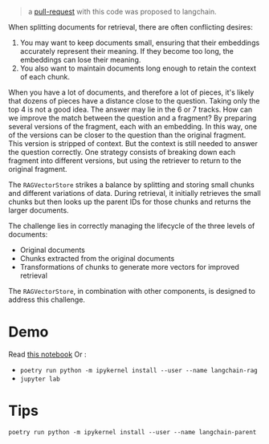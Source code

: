 > a [pull-request](https://github.com/langchain-ai/langchain/pull/13910) with this code was proposed to langchain.

When splitting documents for retrieval, there are often conflicting desires:

1. You may want to keep documents small, ensuring that their embeddings accurately represent their meaning. If they become too long, the embeddings can lose their meaning.
2. You also want to maintain documents long enough to retain the context of each chunk.

When you have a lot of documents, and therefore a lot of pieces, it's likely that dozens of pieces have a distance close to the question. Taking only the top 4 is not a good idea. The answer may lie in the 6 or 7 tracks. How can we improve the match between the question and a fragment? By preparing several versions of the fragment, each with an embedding. In this way, one of the versions can be closer to the question than the original fragment. This version is stripped of context. But the context is still needed to answer the question correctly. One strategy consists of breaking down each fragment into different versions, but using the retriever to return to the original fragment. 

The `RAGVectorStore` strikes a balance by splitting and storing small chunks and different variations of data. During retrieval, it initially retrieves the small chunks but then looks up the parent IDs for those chunks and returns the larger documents.

The challenge lies in correctly managing the lifecycle of the three levels of documents:
- Original documents
- Chunks extracted from the original documents
- Transformations of chunks to generate more vectors for improved retrieval

The `RAGVectorStore`, in combination with other components, is designed to address this challenge.

# Demo
Read [this notebook](docs/integrations/vectorstores/rag_vectorstore.ipynb)
Or :
- `poetry run python -m ipykernel install --user --name langchain-rag`
- `jupyter lab`

# Tips
`poetry run python -m ipykernel install --user --name langchain-parent`